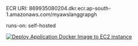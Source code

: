 


ECR URI: 869935080204.dkr.ecr.ap-south-1.amazonaws.com/myawslanggrapgh

runs-on: self-hosted


[![Deploy Application Docker Image to EC2 instance](https://github.com/SachinMishra-ux/AWS_langgrapgh_deployment/actions/workflows/cicd.yaml/badge.svg)](https://github.com/SachinMishra-ux/AWS_langgrapgh_deployment/actions/workflows/cicd.yaml)